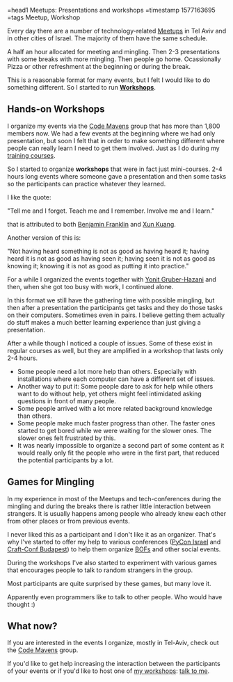 =head1 Meetups: Presentations and workshops
=timestamp 1577163695
=tags Meetup, Workshop



Every day there are a number of technology-related <a href="https://www.meetup.com/">Meetups</a> in Tel Aviv and in other cities of Israel.
The majority of them have the same schedule.

A half an hour allocated for meeting and mingling. Then 2-3 presentations with some breaks with more mingling. Then people go home.
Ocassionally Pizza or other refreshment at the beginning or during the break.

This is a reasonable format for many events, but I felt I would like to do something different. So I started to run <b><a href="https://workshops.code-maven.com/">Workshops</a></b>.



<h2>Hands-on Workshops</h2>

I organize my events via the <a href="https://www.meetup.com/code-mavens/">Code Mavens</a> group that has more than 1,800 members now.
We had a few events at the beginning where we had only presentation, but soon I felt that in order to make something different where
people can really learn I need to get them involved. Just as I do during my <a href="https://hostlocal.com/">training courses</a>.

So I started to organize <b>workshops</b> that were in fact just mini-courses. 2-4 hours long events where someone gave a presentation
and then some tasks so the participants can practice whatever they learned.

I like the quote:

"Tell me and I forget. Teach me and I remember. Involve me and I learn."

that is attributed to both <a href="https://en.wikipedia.org/wiki/Benjamin_Franklin">Benjamin Franklin</a> and <a href="https://en.wikipedia.org/wiki/Xun_Kuang">Xun Kuang</a>.

Another version of this is:

"Not having heard something is not as good as having heard it;
having heard it is not as good as having seen it;
having seen it is not as good as knowing it;
knowing it is not as good as putting it into practice."

For a while I organized the events together with <a href="https://www.linkedin.com/in/yonitgruber/">Yonit Gruber-Hazani</a> and then, when she got too busy with work, I continued alone.

In this format we still have the gathering time with possible mingling, but then after a presentation the participants get tasks and they do those tasks on their computers.
Sometimes even in pairs. I believe getting them actually do stuff makes a much better learning experience than just giving a presentation.

After a while though I noticed a couple of issues. Some of these exist in regular courses as well, but they are amplified in a workshop that lasts only 2-4 hours.

<ul>
<li>Some people need a lot more help than others. Especially with installations where each computer can have a different set of issues.</li>
<li>Another way to put it: Some people dare to ask for help while others want to do without help, yet others might feel intimidated asking questions in front of many people.</li>
<li>Some people arrived with a lot more related background knowledge than others.</li>
<li>Some people make much faster progress than other. The faster ones started to get bored while we were waiting for the slower ones. The slower ones felt frustrated by this.</li>
<li>It was nearly impossible to organize a second part of some content as it would really only fit the people who were in the first part, that reduced the potential participants by a lot.</li>
</ul>

<h2>Games for Mingling</h2>

In my experience in most of the Meetups and tech-conferences during the mingling and during the breaks there is rather little interaction between strangers.
It is usually happens among people who already knew each other from other places or from previous events.

I never liked this as a participant and I don't like it as an organizer.
That's why I've started to offer my help to various conferences (<a href="https://pycon.org.il/">PyCon Israel</a> and <a href="https://craft-conf.com/">Craft-Conf Budapest</a>)
to help them organize <a href="https://en.wikipedia.org/wiki/Birds_of_a_feather_(computing)">BOFs</a> and other social events.

During the workshops I've also started to experiment with various games that encourages people to talk to random strangers in the group.

Most participants are quite surprised by these games, but many love it.

Apparently even programmers like to talk to other people. Who would have thought :)

<h2>What now?</h2>

If you are interested in the events I organize, mostly in Tel-Aviv, check out the <a href="https://www.meetup.com/code-mavens/">Code Mavens</a> group.

If you'd like to get help increasing the interaction between the participants of your events or if you'd like to host one of
<a href="https://workshops.code-maven.com/">my workshops</a>: <a href="/contact.html">talk to me</a>.

